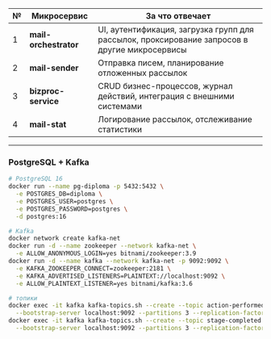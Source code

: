| № | Микросервис | За что отвечает |
|---|-------------|-----------------|
| 1 | **mail-orchestrator** | UI, аутентификация, загрузка групп для рассылок, проксирование запросов в другие микросервисы |
| 2 | **mail-sender** | Отправка писем, планирование отложенных рассылок |
| 3 | **bizproc-service** | CRUD бизнес-процессов, журнал действий, интеграция с внешними системами|
| 4 | **mail-stat** | Логирование рассылок, отслеживание статистики |

---


### PostgreSQL + Kafka

```bash
# PostgreSQL 16
docker run --name pg-diploma -p 5432:5432 \
  -e POSTGRES_DB=diploma \
  -e POSTGRES_USER=postgres \
  -e POSTGRES_PASSWORD=postgres \
  -d postgres:16

# Kafka 
docker network create kafka-net
docker run -d --name zookeeper --network kafka-net \
  -e ALLOW_ANONYMOUS_LOGIN=yes bitnami/zookeeper:3.9
docker run -d --name kafka --network kafka-net -p 9092:9092 \
  -e KAFKA_ZOOKEEPER_CONNECT=zookeeper:2181 \
  -e KAFKA_ADVERTISED_LISTENERS=PLAINTEXT://localhost:9092 \
  -e ALLOW_PLAINTEXT_LISTENER=yes bitnami/kafka:3.6

# топики 
docker exec -it kafka kafka-topics.sh --create --topic action-performed \
  --bootstrap-server localhost:9092 --partitions 3 --replication-factor 1
docker exec -it kafka kafka-topics.sh --create --topic stage-completed \
  --bootstrap-server localhost:9092 --partitions 3 --replication-factor 1

